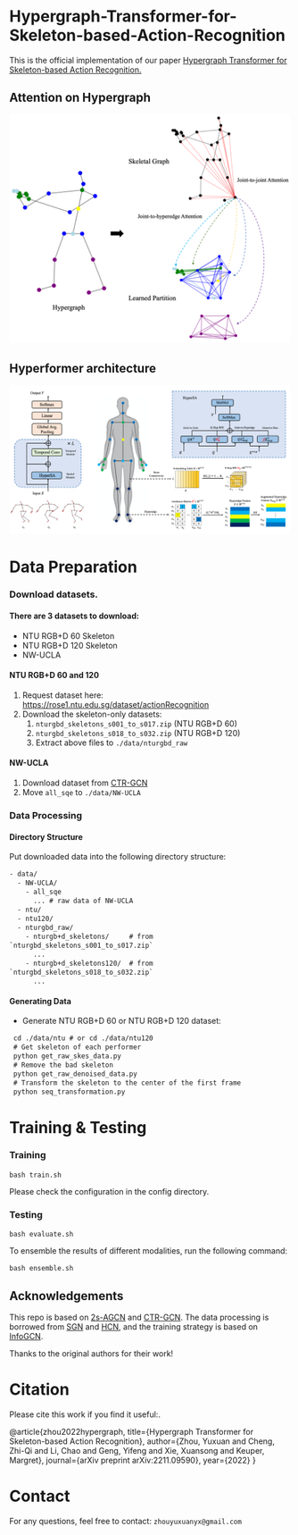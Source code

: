 # Hypergraph-Transformer-for-Skeleton-based-Action-Recognition
This is the official implementation of our paper [Hypergraph Transformer for Skeleton-based Action Recognition.](https://arxiv.org/pdf/2211.09590.pdf)

## Attention on Hypergraph
<p align="center">
   <img src="hypergraph_tease_image_new.png" alt="drawing" width="550"/>
</p>

## Hyperformer architecture
<p align="center">
   <img src="hyperformer.png" alt="drawing" width="800"/>
</p>

# Data Preparation

### Download datasets.

#### There are 3 datasets to download:

- NTU RGB+D 60 Skeleton
- NTU RGB+D 120 Skeleton
- NW-UCLA

#### NTU RGB+D 60 and 120

1. Request dataset here: https://rose1.ntu.edu.sg/dataset/actionRecognition
2. Download the skeleton-only datasets:
   1. `nturgbd_skeletons_s001_to_s017.zip` (NTU RGB+D 60)
   2. `nturgbd_skeletons_s018_to_s032.zip` (NTU RGB+D 120)
   3. Extract above files to `./data/nturgbd_raw`

#### NW-UCLA

1. Download dataset from [CTR-GCN](https://github.com/Uason-Chen/CTR-GCN)
2. Move `all_sqe` to `./data/NW-UCLA`

### Data Processing

#### Directory Structure

Put downloaded data into the following directory structure:

```
- data/
  - NW-UCLA/
    - all_sqe
      ... # raw data of NW-UCLA
  - ntu/
  - ntu120/
  - nturgbd_raw/
    - nturgb+d_skeletons/     # from `nturgbd_skeletons_s001_to_s017.zip`
      ...
    - nturgb+d_skeletons120/  # from `nturgbd_skeletons_s018_to_s032.zip`
      ...
```

#### Generating Data

- Generate NTU RGB+D 60 or NTU RGB+D 120 dataset:

```
 cd ./data/ntu # or cd ./data/ntu120
 # Get skeleton of each performer
 python get_raw_skes_data.py
 # Remove the bad skeleton 
 python get_raw_denoised_data.py
 # Transform the skeleton to the center of the first frame
 python seq_transformation.py
```


# Training & Testing

### Training

```
bash train.sh
```

Please check the configuration in the config directory.

### Testing

```
bash evaluate.sh
```

To ensemble the results of different modalities, run the following command:

```
bash ensemble.sh
```

## Acknowledgements

This repo is based on [2s-AGCN](https://github.com/lshiwjx/2s-AGCN) and [CTR-GCN](https://github.com/Uason-Chen/CTR-GCN). The data processing is borrowed from [SGN](https://github.com/microsoft/SGN) and [HCN](https://github.com/huguyuehuhu/HCN-pytorch), and the training strategy is based on [InfoGCN](https://github.com/stnoah1/infogcn).

Thanks to the original authors for their work!

# Citation

Please cite this work if you find it useful:.

 @article{zhou2022hypergraph,
  title={Hypergraph Transformer for Skeleton-based Action Recognition},
  author={Zhou, Yuxuan and Cheng, Zhi-Qi and Li, Chao and Geng, Yifeng and Xie, Xuansong and Keuper, Margret},
  journal={arXiv preprint arXiv:2211.09590},
  year={2022}
}

# Contact
For any questions, feel free to contact: `zhouyuxuanyx@gmail.com`






